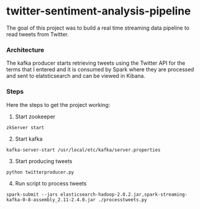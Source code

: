 # twitter-sentiment-analysis-pipeline
The goal of this project was to build a real time streaming data pipeline to read tweets from Twitter.


### Architecture

The kafka producer starts retrieving tweets using the Twitter API for the terms that I entered and it is consumed by Spark where they are processed and sent to elatsticsearch and can be viewed in Kibana.

### Steps 

Here the steps to get the project working:

1. Start zookeeper
```
zkServer start
```
2. Start kafka
```
kafka-server-start /usr/local/etc/kafka/server.properties
```
3. Start producing tweets
```
python twitterproducer.py
```
4. Run script to process tweets
```
spark-submit --jars elasticsearch-hadoop-2.0.2.jar,spark-streaming-kafka-0-8-assembly_2.11-2.4.0.jar ./processtweets.py
```
